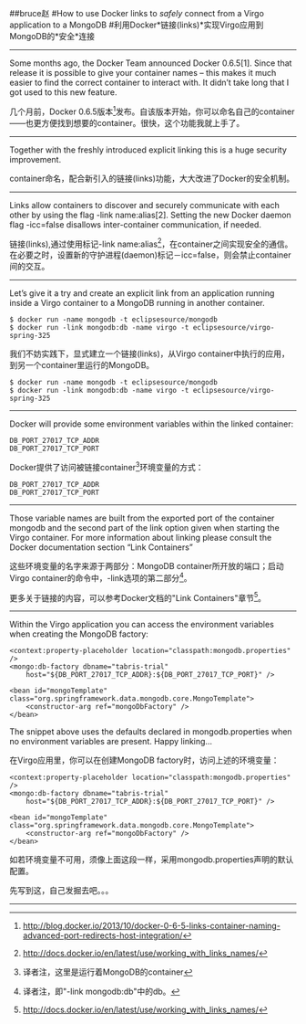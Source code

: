 ##bruce赵
#How to use Docker links to *safely* connect from a Virgo application to a MongoDB
#利用Docker*链接(links)*实现Virgo应用到MongoDB的\*安全\*连接

***


Some months ago, the Docker Team announced Docker 0.6.5[1]. Since that release it is possible to give your container names – this makes it much easier to find the correct container to interact with. It didn’t take long that I got used to this new feature.  
  
  
几个月前，Docker 0.6.5版本[^1]发布。自该版本开始，你可以命名自己的container——也更方便找到想要的container。很快，这个功能我就上手了。

[^1]:http://blog.docker.io/2013/10/docker-0-6-5-links-container-naming-advanced-port-redirects-host-integration/

***

Together with the freshly introduced explicit linking this is a huge security improvement.  


container命名，配合新引入的链接(links)功能，大大改进了Docker的安全机制。
***
Links allow containers to discover and securely communicate with each other by using the flag -link name:alias[2].
Setting the new Docker daemon flag -icc=false disallows inter-container communication, if needed.  


链接(links),通过使用标记-link name:alias[^2]，在container之间实现安全的通信。在必要之时，设置新的守护进程(daemon)标记－icc=false，则会禁止container间的交互。
[^2]:http://docs.docker.io/en/latest/use/working_with_links_names/
***
Let’s give it a try and create an explicit link from an application running inside a Virgo container to a MongoDB running in another container.  

	$ docker run -name mongodb -t eclipsesource/mongodb
	$ docker run -link mongodb:db -name virgo -t eclipsesource/virgo-spring-325  

我们不妨实践下，显式建立一个链接(links)，从Virgo container中执行的应用，到另一个container里运行的MongoDB。

	$ docker run -name mongodb -t eclipsesource/mongodb
	$ docker run -link mongodb:db -name virgo -t eclipsesource/virgo-spring-325

***
Docker will provide some environment variables within the linked container:  

	DB_PORT_27017_TCP_ADDR  
	DB_PORT_27017_TCP_PORT


Docker提供了访问被链接container[^3]环境变量的方式：

	DB_PORT_27017_TCP_ADDR  
	DB_PORT_27017_TCP_PORT

[^3]:译者注，这里是运行着MongoDB的container

***
Those variable names are built from the exported port of the container mongodb and the second part of the link option given when starting the Virgo container.
For more information about linking please consult the Docker documentation section “Link Containers”  

这些环境变量的名字来源于两部分：MongoDB container所开放的端口；启动Virgo container的命令中，-link选项的第二部分[^4]。  
[^4]:译者注，即"-link mongodb:db"中的db。

更多关于链接的内容，可以参考Docker文档的"Link Containers"章节[^5]。
[^5]:http://docs.docker.io/en/latest/use/working_with_links_names/

***
Within the Virgo application you can access the environment variables when creating the MongoDB factory:

```
<context:property-placeholder location="classpath:mongodb.properties" />
<mongo:db-factory dbname="tabris-trial"
	host="${DB_PORT_27017_TCP_ADDR}:${DB_PORT_27017_TCP_PORT}" />
```   
```
<bean id="mongoTemplate" class="org.springframework.data.mongodb.core.MongoTemplate">
	<constructor-arg ref="mongoDbFactory" />
</bean>
```
The snippet above uses the defaults declared in mongodb.properties when no environment variables are present.
Happy linking…  
  
  

在Virgo应用里，你可以在创建MongoDB factory时，访问上述的环境变量：

```
<context:property-placeholder location="classpath:mongodb.properties" />
<mongo:db-factory dbname="tabris-trial"
	host="${DB_PORT_27017_TCP_ADDR}:${DB_PORT_27017_TCP_PORT}" />
```   
```
<bean id="mongoTemplate" class="org.springframework.data.mongodb.core.MongoTemplate">
	<constructor-arg ref="mongoDbFactory" />
</bean>
```
如若环境变量不可用，须像上面这段一样，采用mongodb.properties声明的默认配置。

先写到这，自己发掘去吧。。。

***

